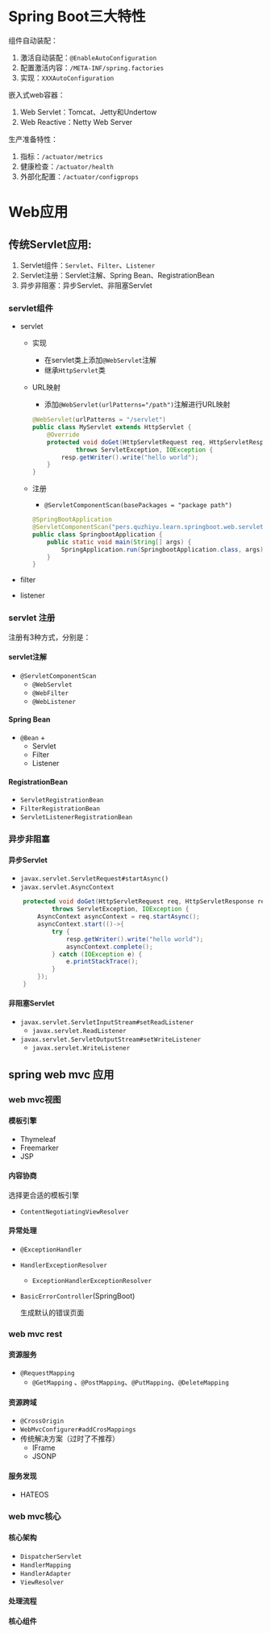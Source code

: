 # Spring Boot三大特性

组件自动装配：

1. 激活自动装配：`@EnableAutoConfiguration` 
2. 配置激活内容：`/META-INF/spring.factories` 
3. 实现：`XXXAutoConfiguration`

嵌入式web容器：

1. Web Servlet：Tomcat、Jetty和Undertow
2. Web Reactive：Netty Web Server

生产准备特性：

1. 指标：`/actuator/metrics`
2. 健康检查：`/actuator/health`
3. 外部化配置：`/actuator/configprops`

# Web应用

## 传统Servlet应用:

1. Servlet组件：`Servlet`、`Filter`、`Listener`
2. Servlet注册：Servlet注解、Spring Bean、RegistrationBean
3. 异步非阻塞：异步Servlet、非阻塞Servlet

### servlet组件

* servlet
  * 实现
    * 在servlet类上添加`@WebServlet`注解
    * 继承`HttpServlet`类

  * URL映射

    * 添加`@WebServlet(urlPatterns="/path")`注解进行URL映射

    ```java
    @WebServlet(urlPatterns = "/servlet")
    public class MyServlet extends HttpServlet {
        @Override
        protected void doGet(HttpServletRequest req, HttpServletResponse resp)
                throws ServletException, IOException {
            resp.getWriter().write("hello world");
        }
    }
    ```

    

  * 注册

    * `@ServletComponentScan(basePackages = "package path")`

    ``` java
    @SpringBootApplication
    @ServletComponentScan("pers.quzhiyu.learn.springboot.web.servlet")
    public class SpringbootApplication {
        public static void main(String[] args) {
            SpringApplication.run(SpringbootApplication.class, args);
        }
    }
    ```

    

* filter

* listener



### servlet 注册

注册有3种方式，分别是：

#### servlet注解

* `@ServletComponentScan`
  * `@WebServlet`
  * `@WebFilter`
  * `@WebListener`

#### Spring Bean

* `@Bean` + 
  * Servlet
  * Filter
  * Listener

#### RegistrationBean

* `ServletRegistrationBean`
* `FilterRegistrationBean`
* `ServletListenerRegistrationBean`

### 异步非阻塞

#### 异步Servlet

* `javax.servlet.ServletRequest#startAsync()`
* `javax.servlet.AsyncContext`

```java
    protected void doGet(HttpServletRequest req, HttpServletResponse resp)
            throws ServletException, IOException {
        AsyncContext asyncContext = req.startAsync();
        asyncContext.start(()->{
            try {
                resp.getWriter().write("hello world");
                asyncContext.complete();
            } catch (IOException e) {
                e.printStackTrace();
            }
        });
    }
```



#### 非阻塞Servlet

* `javax.servlet.ServletInputStream#setReadListener`
  * `javax.servlet.ReadListener`
* `javax.servlet.ServletOutputStream#setWriteListener`
  * `javax.servlet.WriteListener`

## spring web mvc 应用

### web mvc视图

#### 模板引擎

* Thymeleaf
* Freemarker
* JSP

#### 内容协商

选择更合适的模板引擎

* `ContentNegotiatingViewResolver`

#### 异常处理

* `@ExceptionHandler`

* `HandlerExceptionResolver`

  * `ExceptionHandlerExceptionResolver`

* `BasicErrorController`(SpringBoot)

  生成默认的错误页面

### web mvc rest

#### 资源服务

* `@RequestMapping`
  * `@GetMapping` 、`@PostMapping`、`@PutMapping`、`@DeleteMapping`

#### 资源跨域

* `@CrossOrigin`
* `WebMvcConfigurer#addCrosMappings`
* 传统解决方案（过时了不推荐）
  * IFrame
  * JSONP

#### 服务发现

* HATEOS

### web mvc核心

#### 核心架构 

* `DispatcherServlet`
* `HandlerMapping`
* `HandlerAdapter`
* `ViewResolver`

#### 处理流程

#### 核心组件
